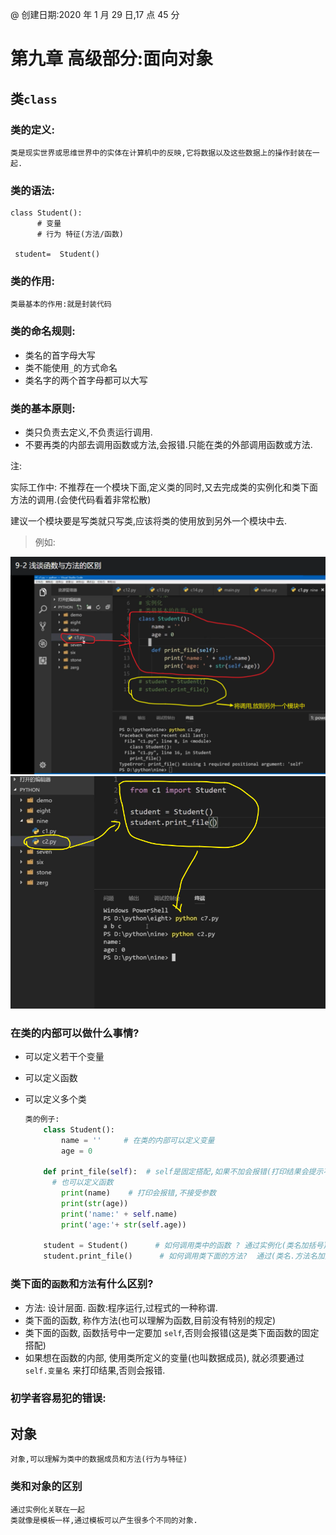 @ 创建日期:2020 年 1 月 29 日,17 点 45 分

# 第九章 高级部分:面向对象

## 类`class`

### 类的定义:

    类是现实世界或思维世界中的实体在计算机中的反映,它将数据以及这些数据上的操作封装在一起.

### 类的语法:

    class Student():
          # 变量
          # 行为 特征(方法/函数)

     student=  Student()

### 类的作用:

    类最基本的作用:就是封装代码

### 类的命名规则:

- 类名的首字母大写
- 类不能使用`_`的方式命名
- 类名字的两个首字母都可以大写

### 类的基本原则:

- 类只负责去定义,不负责运行调用.
- 不要再类的内部去调用函数或方法,会报错.只能在类的外部调用函数或方法.

注:

实际工作中:
不推荐在一个模块下面,定义类的同时,又去完成类的实例化和类下面方法的调用.(会使代码看着非常松散)

建议一个模块要是写类就只写类,应该将类的使用放到另外一个模块中去.

> 例如:

![Alt text](./类的使用.png)
![Alt text](./类的调用.png)

### 在类的内部可以做什么事情?

- 可以定义若干个变量
- 可以定义函数
- 可以定义多个类

  ```py
  类的例子:
      class Student():
          name = ''     # 在类的内部可以定义变量
          age = 0

      def print_file(self):  # self是固定搭配,如果不加会报错(打印结果会提示不接受参数)
        # 也可以定义函数
          print(name)    # 打印会报错,不接受参数
          print(str(age))
          print('name:' + self.name)
          print('age:'+ str(self.age))

      student = Student()      # 如何调用类中的函数 ? 通过实例化(类名加括号)
      student.print_file()      # 如何调用类下面的方法?  通过(类名.方法名加括号)

  ```

### 类下面的`函数`和`方法`有什么区别?

- 方法: 设计层面. 函数:程序运行,过程式的一种称谓.
- 类下面的函数, 称作方法(也可以理解为函数,目前没有特别的规定)
- 类下面的函数, 函数括号中一定要加 `self`,否则会报错(这是类下面函数的固定搭配)
- 如果想在函数的内部, 使用类所定义的变量(也叫数据成员), 就必须要通过 `self.变量名` 来打印结果,否则会报错.

### 初学者容易犯的错误:

## 对象

    对象,可以理解为类中的数据成员和方法(行为与特征)

### 类和对象的区别

    通过实例化关联在一起
    类就像是模板一样,通过模板可以产生很多个不同的对象.
